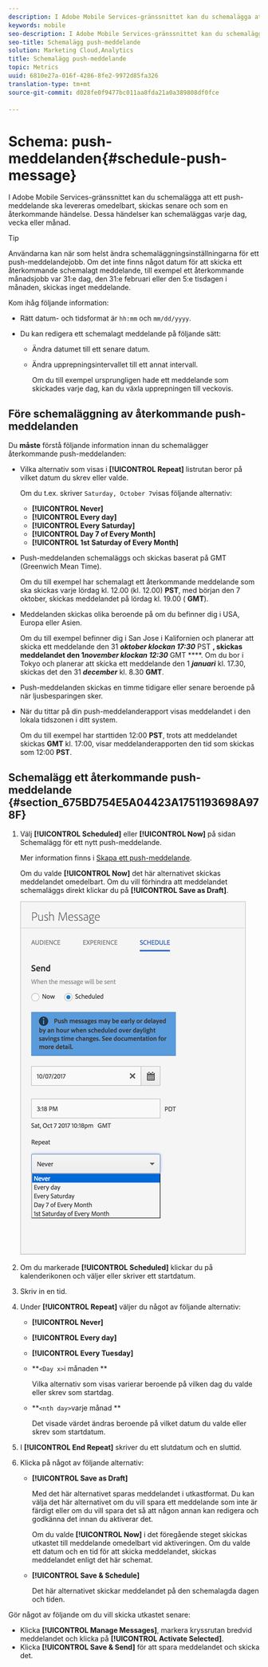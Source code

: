 ```yaml
---
description: I Adobe Mobile Services-gränssnittet kan du schemalägga att ett push-meddelande ska levereras omedelbart, skickas senare och som en återkommande händelse. Dessa händelser kan schemaläggas varje dag, vecka eller månad.
keywords: mobile
seo-description: I Adobe Mobile Services-gränssnittet kan du schemalägga att ett push-meddelande ska levereras omedelbart, skickas senare och som en återkommande händelse. Dessa händelser kan schemaläggas varje dag, vecka eller månad.
seo-title: Schemalägg push-meddelande
solution: Marketing Cloud,Analytics
title: Schemalägg push-meddelande
topic: Metrics
uuid: 6810e27a-016f-4286-8fe2-9972d85fa326
translation-type: tm+mt
source-git-commit: d028fe0f9477bc011aa8fda21a0a389808df0fce

---
```



# Schema: push-meddelanden{#schedule-push-message}

I Adobe Mobile Services-gränssnittet kan du schemalägga att ett push-meddelande ska levereras omedelbart, skickas senare och som en återkommande händelse. Dessa händelser kan schemaläggas varje dag, vecka eller månad.

>[!TIP]
>
>Användarna kan när som helst ändra schemaläggningsinställningarna för ett push-meddelandejobb. Om det inte finns något datum för att skicka ett återkommande schemalagt meddelande, till exempel ett återkommande månadsjobb var 31:e dag, den 31:e februari eller den 5:e tisdagen i månaden, skickas inget meddelande.

Kom ihåg följande information:

* Rätt datum- och tidsformat är `hh:mm` och `mm/dd/yyyy`.

* Du kan redigera ett schemalagt meddelande på följande sätt:

   * Ändra datumet till ett senare datum.
   * Ändra upprepningsintervallet till ett annat intervall.

      Om du till exempel ursprungligen hade ett meddelande som skickades varje dag, kan du växla upprepningen till veckovis.

## Före schemaläggning av återkommande push-meddelanden

Du **måste** förstå följande information innan du schemalägger återkommande push-meddelanden:

* Vilka alternativ som visas i **[!UICONTROL Repeat]** listrutan beror på vilket datum du skrev eller valde.

   Om du t.ex. skriver `Saturday, October 7`visas följande alternativ:

   * **[!UICONTROL Never]**
   * **[!UICONTROL Every day]**
   * **[!UICONTROL Every Saturday]**
   * **[!UICONTROL Day 7 of Every Month]**
   * **[!UICONTROL 1st Saturday of Every Month]**

* Push-meddelanden schemaläggs och skickas baserat på GMT (Greenwich Mean Time).

   Om du till exempel har schemalagt ett återkommande meddelande som ska skickas varje lördag kl. 12.00 (kl. 12.00) **PST**, med början den 7 oktober, skickas meddelandet på lördag kl. 19.00 ( **GMT**).
* Meddelanden skickas olika beroende på om du befinner dig i USA, Europa eller Asien.

   Om du till exempel befinner dig i San Jose i Kalifornien och planerar att skicka ett meddelande den 31 ***oktober klockan 17:30*** PST **, skickas meddelandet den 1*****november klockan 12:30*** GMT ****. Om du bor i Tokyo och planerar att skicka ett meddelande den 1 ***januari*** kl. 17.30, skickas det den 31 ***december*** kl. 8.30 **GMT**.
* Push-meddelanden skickas en timme tidigare eller senare beroende på när ljusbesparingen sker.
* När du tittar på din push-meddelanderapport visas meddelandet i den lokala tidszonen i ditt system.

   Om du till exempel har starttiden 12:00 **PST**, trots att meddelandet skickas **GMT** kl. 17:00, visar meddelanderapporten den tid som skickas som 12:00 **PST**.

## Schemalägg ett återkommande push-meddelande {#section_675BD754E5A04423A1751193698A978F}

1. Välj **[!UICONTROL Scheduled]** eller **[!UICONTROL Now]** på sidan Schemalägg för ett nytt push-meddelande.

   Mer information finns i [Skapa ett push-meddelande](/help/using/in-app-messaging/t-create-push-message/t-create-push-message.md).

   Om du valde **[!UICONTROL Now]** det här alternativet skickas meddelandet omedelbart. Om du vill förhindra att meddelandet schemaläggs direkt klickar du på **[!UICONTROL Save as Draft]**.

   ![](assets/schedule-push-message.png)

1. Om du markerade **[!UICONTROL Scheduled]** klickar du på kalenderikonen och väljer eller skriver ett startdatum.
1. Skriv in en tid. 
1. Under **[!UICONTROL Repeat]** väljer du något av följande alternativ:

   * **[!UICONTROL Never]**
   * **[!UICONTROL Every day]**
   * **[!UICONTROL Every Tuesday]**
   * **`<Day x>`i månaden **

      Vilka alternativ som visas varierar beroende på vilken dag du valde eller skrev som startdag.
   * **`<nth day>`varje månad **

      Det visade värdet ändras beroende på vilket datum du valde eller skrev som startdatum.

1. I **[!UICONTROL End Repeat]** skriver du ett slutdatum och en sluttid.
1. Klicka på något av följande alternativ:

   * **[!UICONTROL Save as Draft]**

      Med det här alternativet sparas meddelandet i utkastformat. Du kan välja det här alternativet om du vill spara ett meddelande som inte är färdigt eller om du vill spara det så att någon annan kan redigera och godkänna det innan du aktiverar det.

      Om du valde **[!UICONTROL Now]** i det föregående steget skickas utkastet till meddelande omedelbart vid aktiveringen. Om du valde ett datum och en tid för att skicka meddelandet, skickas meddelandet enligt det här schemat.

   * **[!UICONTROL Save & Schedule]**

      Det här alternativet skickar meddelandet på den schemalagda dagen och tiden.

Gör något av följande om du vill skicka utkastet senare:

* Klicka **[!UICONTROL Manage Messages]**, markera kryssrutan bredvid meddelandet och klicka på **[!UICONTROL Activate Selected]**.
* Klicka **[!UICONTROL Save & Send]** för att spara meddelandet och skicka det.
